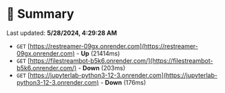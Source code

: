 # 📖 Summary
Last updated: **5/28/2024, 4:29:28 AM**

- `GET` [https://restreamer-09gx.onrender.com](https://restreamer-09gx.onrender.com) - **Up** (21414ms)
- `GET` [https://filestreambot-b5k6.onrender.com/](https://filestreambot-b5k6.onrender.com/) - **Down** (203ms)
- `GET` [https://jupyterlab-python3-12-3.onrender.com](https://jupyterlab-python3-12-3.onrender.com) - **Down** (176ms)
